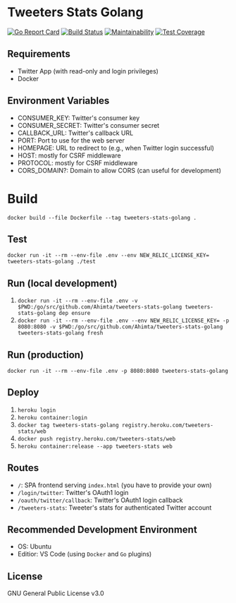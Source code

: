 # Tweeters Stats Golang
[![Go Report Card](https://goreportcard.com/badge/Ahimta/tweeters-stats-golang)](https://goreportcard.com/report/Ahimta/tweeters-stats-golang)
[![Build Status](https://travis-ci.org/Ahimta/tweeters-stats-golang.svg?branch=master)](https://travis-ci.org/Ahimta/tweeters-stats-golang)
[![Maintainability](https://api.codeclimate.com/v1/badges/9a3540991baf29bfc53b/maintainability)](https://codeclimate.com/github/Ahimta/tweeters-stats-golang/maintainability)
[![Test Coverage](https://api.codeclimate.com/v1/badges/9a3540991baf29bfc53b/test_coverage)](https://codeclimate.com/github/Ahimta/tweeters-stats-golang/test_coverage)

## Requirements
* Twitter App (with read-only and login privileges)
* Docker

## Environment Variables
* CONSUMER_KEY: Twitter's consumer key
* CONSUMER_SECRET: Twitter's consumer secret
* CALLBACK_URL: Twitter's callback URL
* PORT: Port to use for the web server
* HOMEPAGE: URL to redirect to (e.g., when Twitter login successful)
* HOST: mostly for CSRF middleware
* PROTOCOL: mostly for CSRF middleware
* CORS_DOMAIN?: Domain to allow CORS (can useful for development)

# Build
`docker build --file Dockerfile --tag tweeters-stats-golang .`

## Test
`docker run -it --rm --env-file .env --env NEW_RELIC_LICENSE_KEY= tweeters-stats-golang ./test`

## Run (local development)
1. `docker run -it --rm --env-file .env -v $PWD:/go/src/github.com/Ahimta/tweeters-stats-golang tweeters-stats-golang dep ensure`
2. `docker run -it --rm --env-file .env --env NEW_RELIC_LICENSE_KEY= -p 8080:8080 -v $PWD:/go/src/github.com/Ahimta/tweeters-stats-golang tweeters-stats-golang fresh`

## Run (production)
`docker run -it --rm --env-file .env -p 8080:8080 tweeters-stats-golang`

## Deploy
1. `heroku login`
2. `heroku container:login`
3. `docker tag tweeters-stats-golang registry.heroku.com/tweeters-stats/web`
4. `docker push registry.heroku.com/tweeters-stats/web`
5. `heroku container:release --app tweeters-stats web`

## Routes
* `/`: SPA frontend serving `index.html` (you have to provide your own)
* `/login/twitter`: Twitter's OAuth1 login
* `/oauth/twitter/callback`: Twitter's OAuth1 login callback
* `/tweeters-stats`: Tweeter's stats for authenticated Twitter account

## Recommended Development Environment
* OS: Ubuntu
* Editior: VS Code (using `Docker` and `Go` plugins)

## License
GNU General Public License v3.0